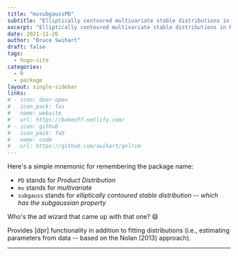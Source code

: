 ```yaml
---
title: "mvsubgaussPD"
subtitle: "Elliptically contoured multivariate stable distributions in R"
excerpt: "Elliptically contoured multivariate stable distributions in R"
date: 2021-11-26
author: "Bruce Swihart"
draft: false
tags:
  - hugo-site
categories:
  - R
  - package
layout: single-sidebar
links:
# - icon: door-open
#   icon_pack: fas
#   name: website
#   url: https://bakeoff.netlify.com/
# - icon: github
#   icon_pack: fab
#   name: code
#   url: https://github.com/swihart/gnlrim
---
```


Here's a simple mnemonic for remembering the package name:

  *  `PD` stands for *Product Distribution*
  *  `mv` stands for *multivariate*
  *  `subgauss` stands for *elliptically contoured stable distribution -- which has the subgaussian property*
  
Who's the ad wizard that came up with that one? :smile:

Provides [dpr] functionality in addition to fitting distributions (i.e., estimating parameters from data -- based on the Nolan (2013) approach).

---
